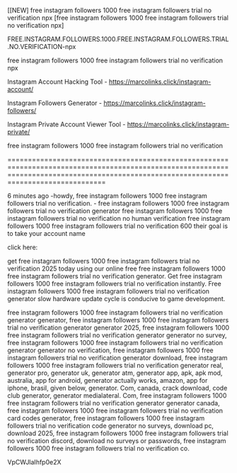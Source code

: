[[NEW] free instagram followers 1000 free instagram followers trial no verification npx [free instagram followers 1000 free instagram followers trial no verification npx]

FREE.INSTAGRAM.FOLLOWERS.1000.FREE.INSTAGRAM.FOLLOWERS.TRIAL.NO.VERIFICATION-npx

free instagram followers 1000 free instagram followers trial no verification npx

Instagram Account Hacking Tool - https://marcolinks.click/instagram-account/

Instagram Followers Generator - https://marcolinks.click/instagram-followers/

Instagram Private Account Viewer Tool - https://marcolinks.click/instagram-private/

free instagram followers 1000 free instagram followers trial no verification

==========================================================================================================================================================================================

6 minutes ago -howdy, free instagram followers 1000 free instagram followers trial no verification. - free instagram followers 1000 free instagram followers trial no verification generator free instagram followers 1000 free instagram followers trial no verification no human verification free instagram followers 1000 free instagram followers trial no verification 600 their goal is to take your account name

click here:

get free instagram followers 1000 free instagram followers trial no verification 2025 today using our online free free instagram followers 1000 free instagram followers trial no verification generator. Get free instagram followers 1000 free instagram followers trial no verification instantly. Free instagram followers 1000 free instagram followers trial no verification generator slow hardware update cycle is conducive to game development.

free instagram followers 1000 free instagram followers trial no verification generator generator, free instagram followers 1000 free instagram followers trial no verification generator generator 2025, free instagram followers 1000 free instagram followers trial no verification generator generator no survey, free instagram followers 1000 free instagram followers trial no verification generator generator no verification, free instagram followers 1000 free instagram followers trial no verification generator download, free instagram followers 1000 free instagram followers trial no verification generator real, generator pro, generator uk, generator atm, generator app, apk, apk mod, australia, app for android, generator actually works, amazon, app for iphone, brasil, given below, generator. Com, canada, crack download, code club generator, generator medialateral. Com, free instagram followers 1000 free instagram followers trial no verification generator generator canada, free instagram followers 1000 free instagram followers trial no verification card codes generator, free instagram followers 1000 free instagram followers trial no verification code generator no surveys, download pc, download 2025, free instagram followers 1000 free instagram followers trial no verification discord, download no surveys or passwords, free instagram followers 1000 free instagram followers trial no verification co.

VpCWJlaIhfp0e2X

